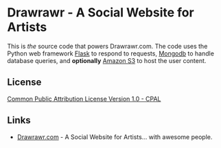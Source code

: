 # __Drawrawr__ - A Social Website for Artists

This is *the* source code that powers Drawrawr.com. The code uses the Python web framework [Flask](http://flask.pocoo.org/) to respond to requests, [Mongodb](http://www.mongodb.org/) to handle database queries, and **optionally** [Amazon S3](http://aws.amazon.com/s3/) to host the user content. 

License
-------
[Common Public Attribution License Version 1.0 - CPAL](http://opensource.org/licenses/cpal_1.0)

Links
-----
* [Drawrawr.com](http://www.drawrawr.com/) - A Social Website for Artists... with awesome people.
